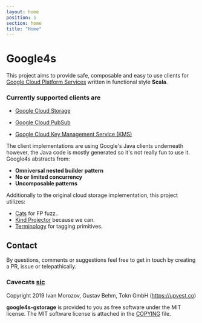 ```yaml
---
layout: home
position: 1
section: home
title: "Home"
---
```


# Google4s

This project aims to provide safe, composable and easy to use clients for [Google Cloud Platform Services](https://github.com/googleapis/google-cloud-java) written
in functional style **Scala**.

### Currently supported clients are

- [Google Cloud Storage](./gstorage/index.html)

- [Google Cloud PubSub](./gpubsub/index.html)

- [Google Cloud Key Management Service (KMS)](./gkms/index.html)


The client implementations are using Google's Java clients underneath
however, the Java code is mostly generated so it's not really fun to use it.
Google4s abstracts from:

 - **Omniversal nested builder pattern**
 - **No or limited concurrency**
 - **Uncomposable patterns**
 
Additionally to the original cloud storage implementation, this project utilizes:
 - [Cats](https://github.com/typelevel/cats) for FP fuzz..
 - [Kind Projector](https://github.com/non/kind-projector) because we can.
 - [Terminology](https://github.com/toknapp/terminology) for tagging primitives.
 
## Contact

By questions, comments or suggestions feel free to get in touch by creating a PR, issue or telepathically. 


### Cavecats [sic](https://www.youtube.com/watch?v=a0SuhNn8S60) 

Copyright 2019 Ivan Morozov, Gustav Behm, Tokn GmbH (https://upvest.co)

**google4s-gstorage** is provided to you as free software under the MIT license.
The MIT software license is attached in the [COPYING](./../../../../COPYING) file. 